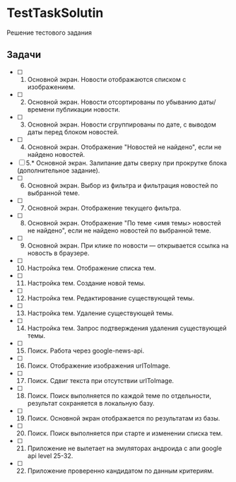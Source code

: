 # TestTaskSolutin

Решение тестового задания

## Задачи

- [ ] 1. Основной экран. Новости отображаются списком с изображением.
- [ ] 2. Основной экран. Новости отсортированы по убыванию даты/времени публикации новости.
- [ ] 3. Основной экран. Новости сгруппированы по дате, с выводом даты перед блоком новостей.
- [ ] 4. Основной экран. Отображение "Новостей не найдено", если не найдено новостей.
- [ ] 5.* Основной экран. Залипание даты сверху при прокрутке блока (дополнительное задание).
- [ ] 6. Основной экран. Выбор из фильтра и фильтрация новостей по выбранной теме.
- [ ] 7. Основной экран. Отображение текущего фильтра.
- [ ] 8. Основной экран. Отображение "По теме <имя темы> новостей не найдено", если не найдено новостей по выбранной теме.
- [ ] 9. Основной экран. При клике по новости — открывается ссылка на новость в браузере.
- [ ] 10. Настройка тем. Отображение списка тем.
- [ ] 11. Настройка тем. Создание новой темы.
- [ ] 12. Настройка тем. Редактирование существующей темы.
- [ ] 13. Настройка тем. Удаление существующей темы.
- [ ] 14. Настройка тем. Запрос подтверждения удаления существующей темы.
- [ ] 15. Поиск. Работа через google-news-api.
- [ ] 16. Поиск. Отображение изображения urlToImage.
- [ ] 17. Поиск. Сдвиг текста при отсутствии  urlToImage.
- [ ] 18. Поиск.  Поиск выполняется по каждой теме по отдельности, результат сохраняется в локальную базу.
- [ ] 19. Поиск. Основной экран отображается по результатам из базы.
- [ ] 20. Поиск. Поиск выполняется при старте и изменении списка тем.
- [ ] 21. Приложение не вылетает на эмуляторах андроида с апи google api level 25-32.
- [ ] 22. Приложение проверенно кандидатом по данным критериям.




